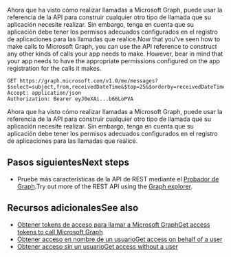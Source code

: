 <span data-ttu-id="c4420-p119">Ahora que ha visto cómo realizar llamadas a Microsoft Graph, puede usar la referencia de la API para construir cualquier otro tipo de llamada que su aplicación necesite realizar. Sin embargo, tenga en cuenta que su aplicación debe tener los permisos adecuados configurados en el registro de aplicaciones para las llamadas que realice.</span><span class="sxs-lookup"><span data-stu-id="c4420-p119">Now that you've seen how to make calls to Microsoft Graph, you can use the API reference to construct any other kinds of calls your app needs to make. However, bear in mind that your app needs to have the appropriate permissions configured on the app registration for the calls it makes.</span></span>

```
GET https://graph.microsoft.com/v1.0/me/messages?$select=subject,from,receivedDateTime&$top=25&$orderby=receivedDateTime%20DESC
Accept: application/json
Authorization: Bearer eyJ0eXAi...b66LoPVA
```

Ahora que ha visto cómo realizar llamadas a Microsoft Graph, puede usar la referencia de la API para construir cualquier otro tipo de llamada que su aplicación necesite realizar. Sin embargo, tenga en cuenta que su aplicación debe tener los permisos adecuados configurados en el registro de aplicaciones para las llamadas que realice.

## <a name="next-steps"></a><span data-ttu-id="c4420-189">Pasos siguientes</span><span class="sxs-lookup"><span data-stu-id="c4420-189">Next steps</span></span>
- <span data-ttu-id="c4420-190">Pruebe más características de la API de REST mediante el [Probador de Graph](https://graph.microsoft.io/graph-explorer).</span><span class="sxs-lookup"><span data-stu-id="c4420-190">Try out more of the REST API using the [Graph explorer](https://graph.microsoft.io/graph-explorer).</span></span>

## <a name="see-also"></a><span data-ttu-id="c4420-191">Recursos adicionales</span><span class="sxs-lookup"><span data-stu-id="c4420-191">See also</span></span>
- [<span data-ttu-id="c4420-192">Obtener tokens de acceso para llamar a Microsoft Graph</span><span class="sxs-lookup"><span data-stu-id="c4420-192">Get access tokens to call Microsoft Graph</span></span>](https://developer.microsoft.com/en-us/graph/docs/concepts/auth_overview)
- [<span data-ttu-id="c4420-193">Obtener acceso en nombre de un usuario</span><span class="sxs-lookup"><span data-stu-id="c4420-193">Get access on behalf of a user</span></span>](https://developer.microsoft.com/en-us/graph/docs/concepts/auth_v2_user)
- [<span data-ttu-id="c4420-194">Obtener acceso sin un usuario</span><span class="sxs-lookup"><span data-stu-id="c4420-194">Get access without a user</span></span>](https://developer.microsoft.com/en-us/graph/docs/concepts/auth_v2_service)
